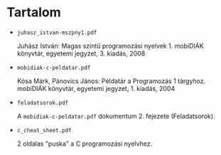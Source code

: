 Tartalom
========

* `juhasz_istvan-mszpny1.pdf`

  Juhász István: Magas szintű programozási nyelvek 1. mobiDIÁK könyvtár, egyetemi jegyzet, 3. kiadás, 2008

* `mobidiak-c-peldatar.pdf`

  Kósa Márk, Pánovics János: Példatár a Programozás 1 tárgyhoz. mobiDIÁK könyvtár, egyetemi jegyzet, 1. kiadás, 2004

* `feladatsorok.pdf`

  A `mobidiak-c-peldatar.pdf` dokumentum 2. fejezete (Feladatsorok).

* `c_cheat_sheet.pdf`

  2 oldalas "puska" a C programozási nyelvhez.
